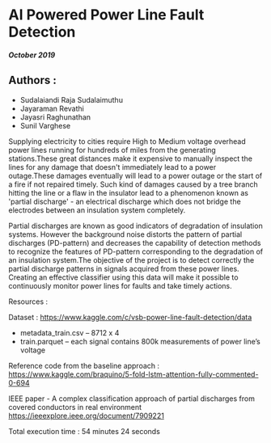 # AI Powered Power Line Fault Detection
##### October 2019

## Authors : 
* Sudalaiandi Raja Sudalaimuthu
* Jayaraman Revathi
* Jayasri Raghunathan
* Sunil Varghese

Supplying electricity to cities require High to Medium voltage overhead power lines
running for hundreds of miles from the generating stations.These great distances make
it expensive to manually inspect the lines for any damage that doesn't immediately lead
to a power outage.These damages eventually will lead to a power outage or the start of
a fire if not repaired timely. Such kind of damages caused by a tree branch hitting the
line or a flaw in the insulator lead to a phenomenon known as 'partial discharge' - an
electrical discharge which does not bridge the electrodes between an insulation system
completely.

Partial discharges are known as good indicators of degradation of insulation systems.
However the background noise distorts the pattern of partial discharges (PD-pattern)
and decreases the capability of detection methods to recognize the features of PD-pattern
corresponding to the degradation of an insulation system.The objective of the project is
to detect correctly the partial discharge patterns in signals acquired from these power
lines. Creating an effective classifier using this data will make it possible to continuously
monitor power lines for faults and take timely actions.

Resources :  

Dataset :
https://www.kaggle.com/c/vsb-power-line-fault-detection/data

* metadata_train.csv – 8712 x 4
* train.parquet – each signal contains 800k measurements of power line’s voltage

Reference code from the baseline approach :
https://www.kaggle.com/braquino/5-fold-lstm-attention-fully-commented-0-694

IEEE paper  - A complex classification approach of partial discharges from covered conductors in real environment https://ieeexplore.ieee.org/document/7909221

Total execution time : 54 minutes 24 seconds